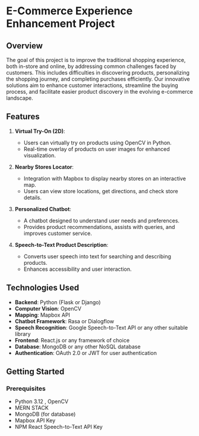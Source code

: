 # E-Commerce Experience Enhancement Project

## Overview

The goal of this project is to improve the traditional shopping experience, both in-store and online, by addressing common challenges faced by customers. This includes difficulties in discovering products, personalizing the shopping journey, and completing purchases efficiently. Our innovative solutions aim to enhance customer interactions, streamline the buying process, and facilitate easier product discovery in the evolving e-commerce landscape.

## Features

1. **Virtual Try-On (2D)**:
   - Users can virtually try on products using OpenCV in Python.
   - Real-time overlay of products on user images for enhanced visualization.

2. **Nearby Stores Locator**:
   - Integration with Mapbox to display nearby stores on an interactive map.
   - Users can view store locations, get directions, and check store details.

3. **Personalized Chatbot**:
   - A chatbot designed to understand user needs and preferences.
   - Provides product recommendations, assists with queries, and improves customer service.

4. **Speech-to-Text Product Description**:
   - Converts user speech into text for searching and describing products.
   - Enhances accessibility and user interaction.

## Technologies Used

- **Backend**: Python (Flask or Django)
- **Computer Vision**: OpenCV
- **Mapping**: Mapbox API
- **Chatbot Framework**: Rasa or Dialogflow
- **Speech Recognition**: Google Speech-to-Text API or any other suitable library
- **Frontend**: React.js or any framework of choice
- **Database**: MongoDB or any other NoSQL database
- **Authentication**: OAuth 2.0 or JWT for user authentication

## Getting Started

### Prerequisites

- Python 3.12 , OpenCV 
- MERN STACK
- MongoDB (for database)
- Mapbox API Key
- NPM React Speech-to-Text API Key
